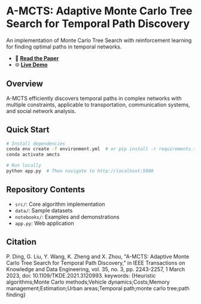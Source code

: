 # A-MCTS: Adaptive Monte Carlo Tree Search for Temporal Path Discovery

An implementation of Monte Carlo Tree Search with reinforcement learning for finding optimal paths in temporal networks.

- 📄 **[Read the Paper](https://ieeexplore.ieee.org/document/9580584)**
- 🌐 **[Live Demo](https://amcts.vercel.app/)**

## Overview

A-MCTS efficiently discovers temporal paths in complex networks with multiple constraints, applicable to transportation, communication systems, and social network analysis.

## Quick Start

```bash
# Install dependencies
conda env create -f environment.yml  # or pip install -r requirements.txt
conda activate amcts

# Run locally
python app.py  # Then navigate to http://localhost:5000
```

## Repository Contents

- `src/`: Core algorithm implementation
- `data/`: Sample datasets
- `notebooks/`: Examples and demonstrations
- `app.py`: Web application

## Citation

P. Ding, G. Liu, Y. Wang, K. Zheng and X. Zhou, "A-MCTS: Adaptive Monte Carlo Tree Search for Temporal Path Discovery," in IEEE Transactions on Knowledge and Data Engineering, vol. 35, no. 3, pp. 2243-2257, 1 March 2023, doi: 10.1109/TKDE.2021.3120993.
keywords: {Heuristic algorithms;Monte Carlo methods;Vehicle dynamics;Costs;Memory management;Estimation;Urban areas;Temporal path;monte carlo tree;path finding}
